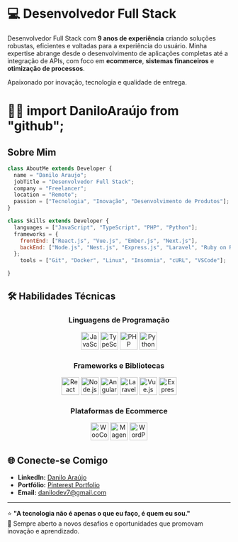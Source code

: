# 💻 Desenvolvedor Full Stack

Desenvolvedor Full Stack com **9 anos de experiência** criando soluções robustas, eficientes e voltadas para a experiência do usuário. Minha expertise abrange desde o desenvolvimento de aplicações completas até a integração de APIs, com foco em **ecommerce**, **sistemas financeiros** e **otimização de processos**. 

Apaixonado por inovação, tecnologia e qualidade de entrega.

# 👨‍💻 import DaniloAraújo from "github";

## Sobre Mim
```javascript
class AboutMe extends Developer {
  name = "Danilo Araujo";
  jobTitle = "Desenvolvedor Full Stack";
  company = "Freelancer";
  location = "Remoto";
  passion = ["Tecnologia", "Inovação", "Desenvolvimento de Produtos"];
}

class Skills extends Developer {
  languages = ["JavaScript", "TypeScript", "PHP", "Python"];
  frameworks = {
    frontEnd: ["React.js", "Vue.js", "Ember.js", "Next.js"],
    backEnd: ["Node.js", "Nest.js", "Express.js", "Laravel", "Ruby on Rails"]
  };
    tools = ["Git", "Docker", "Linux", "Insomnia", "cURL", "VSCode"];

}
```


## 🛠️ Habilidades Técnicas

<div align="center">

### Linguagens de Programação
<p>
  <img src="https://cdn.jsdelivr.net/gh/devicons/devicon/icons/javascript/javascript-original.svg" height="40" alt="JavaScript"/>
  <img src="https://cdn.jsdelivr.net/gh/devicons/devicon/icons/typescript/typescript-original.svg" height="40" alt="TypeScript"/>
  <img src="https://cdn.jsdelivr.net/gh/devicons/devicon/icons/php/php-original.svg" height="40" alt="PHP"/>
  <img src="https://cdn.jsdelivr.net/gh/devicons/devicon/icons/python/python-original.svg" height="40" alt="Python"/>
</p>

### Frameworks e Bibliotecas
<p>
  <img src="https://cdn.jsdelivr.net/gh/devicons/devicon/icons/react/react-original.svg" height="40" alt="React"/>
  <img src="https://cdn.jsdelivr.net/gh/devicons/devicon/icons/nodejs/nodejs-original.svg" height="40" alt="Node.js"/>
  <img src="https://cdn.jsdelivr.net/gh/devicons/devicon/icons/angularjs/angularjs-original.svg" height="40" alt="Angular"/>
  <img src="https://cdn.jsdelivr.net/gh/devicons/devicon/icons/laravel/laravel-plain.svg" height="40" alt="Laravel"/>
  <img src="https://cdn.jsdelivr.net/gh/devicons/devicon/icons/vuejs/vuejs-original.svg" height="40" alt="Vue.js"/>
  <img src="https://cdn.jsdelivr.net/gh/devicons/devicon/icons/express/express-original.svg" height="40" alt="Express.js"/>
</p>

### Plataformas de Ecommerce
<p>
  <img src="https://cdn.jsdelivr.net/gh/devicons/devicon/icons/woocommerce/woocommerce-original.svg" height="40" alt="WooCommerce"/>
  <img src="https://cdn.jsdelivr.net/gh/devicons/devicon/icons/magento/magento-original.svg" height="40" alt="Magento"/>
  <img src="https://cdn.jsdelivr.net/gh/devicons/devicon/icons/wordpress/wordpress-original.svg" height="40" alt="WordPress"/>
</p>

</div>

## 🌐 Conecte-se Comigo

- **LinkedIn:** [Danilo Araújo](https://www.linkedin.com/in/daniloraujo/)  
- **Portfólio:** [Pinterest Portfolio](https://br.pinterest.com/danilodevops/portfolio/)  
- **Email:** danilodev7@gmail.com

---

⭐ **"A tecnologia não é apenas o que eu faço, é quem eu sou."**  
🚀 Sempre aberto a novos desafios e oportunidades que promovam inovação e aprendizado.
